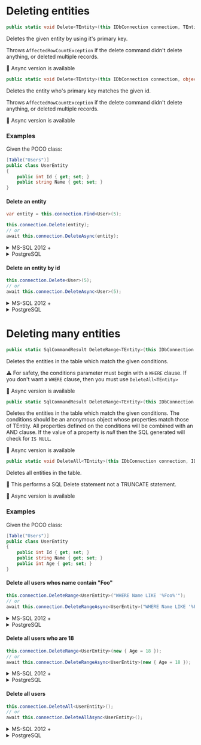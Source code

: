 # Deleting entities

```csharp
public static void Delete<TEntity>(this IDbConnection connection, TEntity entity, IDbTransaction transaction = null, IDialect dialect = null, int? commandTimeout = null, bool? verifyAffectedRowCount = null)
```

Deletes the given entity by using it's primary key.

Throws `AffectedRowCountException` if the delete command didn't delete anything, or deleted multiple records.

:memo: Async version is available

```csharp
public static void Delete<TEntity>(this IDbConnection connection, object id, IDbTransaction transaction = null, IDialect dialect = null, int? commandTimeout = null, bool? verifyAffectedRowCount = null)
```

Deletes the entity who's primary key matches the given id.

Throws `AffectedRowCountException` if the delete command didn't delete anything, or deleted multiple records.

:memo: Async version is available

### Examples
Given the POCO class:
```csharp
[Table("Users")]
public class UserEntity
{
    public int Id { get; set; }
    public string Name { get; set; }
}
```

#### Delete an entity
```csharp
var entity = this.connection.Find<User>(5);

this.connection.Delete(entity);
// or
await this.connection.DeleteAsync(entity);
```

<details>
<summary>MS-SQL 2012 +</summary>
```SQL
DELETE FROM [Users]
WHERE [Id] = @Id
```
</details>
<details>
<summary>PostgreSQL</summary>
```SQL
DELETE FROM Users
WHERE Id = @Id
```
</details>

#### Delete an entity by id
```csharp
this.connection.Delete<User>(5);
// or
await this.connection.DeleteAsync<User>(5);
```

<details>
<summary>MS-SQL 2012 +</summary>
```SQL
DELETE FROM [Users]
WHERE [Id] = @Id
```
</details>
<details>
<summary>PostgreSQL</summary>
```SQL
DELETE FROM Users
WHERE Id = @Id
```
</details>

<a id="DeleteRange"></a>
# Deleting many entities

```csharp
public static SqlCommandResult DeleteRange<TEntity>(this IDbConnection connection, string conditions, object parameters = null, IDbTransaction transaction = null, IDialect dialect = null, int? commandTimeout = null)
```

Deletes the entities in the table which match the given conditions.

:warning: For safety, the conditions parameter must begin with a `WHERE` clause. If you don't want a `WHERE` clause, then you must use `DeleteAll<TEntity>`

:memo: Async version is available

```csharp
public static SqlCommandResult DeleteRange<TEntity>(this IDbConnection connection, object conditions, IDbTransaction transaction = null, IDialect dialect = null, int? commandTimeout = null)
```

Deletes the entities in the table which match the given conditions. The conditions should be an anonymous object whose properties match those of TEntity. 
All properties defined on the conditions will be combined with an AND clause. If the value of a property is *null* then the SQL generated will check for `IS NULL`.

:memo: Async version is available

```csharp
public static void DeleteAll<TEntity>(this IDbConnection connection, IDbTransaction transaction = null, IDialect dialect = null, int? commandTimeout = null)
```

Deletes all entities in the table.

:memo: This performs a SQL Delete statement not a TRUNCATE statement.

:memo: Async version is available

### Examples
Given the POCO class:
```csharp
[Table("Users")]
public class UserEntity
{
    public int Id { get; set; }
    public string Name { get; set; }
    public int Age { get; set; }
}
```

#### Delete all users whos name contain "Foo"

```csharp
this.connection.DeleteRange<UserEntity>("WHERE Name LIKE '%Foo%'");
// or
await this.connection.DeleteRangeAsync<UserEntity>("WHERE Name LIKE '%Foo%'");
```

<details>
<summary>MS-SQL 2012 +</summary>
```SQL
DELETE FROM [Users]
WHERE Name LIKE '%Foo%'
```
</details>
<details>
<summary>PostgreSQL</summary>
```SQL
DELETE FROM Users
WHERE Name LIKE '%Foo%'
```
</details>


#### Delete all users who are 18

```csharp
this.connection.DeleteRange<UserEntity>(new { Age = 18 });
// or
await this.connection.DeleteRangeAsync<UserEntity>(new { Age = 18 });
```

<details>
<summary>MS-SQL 2012 +</summary>
```SQL
DELETE FROM [Users]
WHERE [Age] = @Age
```
</details>
<details>
<summary>PostgreSQL</summary>
```SQL
DELETE FROM Users
WHERE Age = @Age
```
</details>


#### Delete all users

```csharp
this.connection.DeleteAll<UserEntity>();
// or
await this.connection.DeleteAllAsync<UserEntity>();
```

<details>
<summary>MS-SQL 2012 +</summary>
```SQL
DELETE FROM [Users]
```
</details>
<details>
<summary>PostgreSQL</summary>
```SQL
DELETE FROM Users
```
</details>